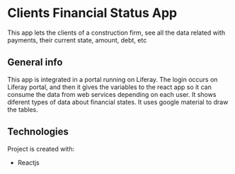 # Clients Financial Status App
This app lets the clients of a construction firm, see all the data related with payments, their current state, amount, debt, etc
## General info
This app is integrated in a portal running on Liferay. The login occurs on Liferay portal, and then it gives the variables to the react app so it can consume the data from web services depending on each user. It shows diferent types of data about financial states. It uses google material to draw the tables.
## Technologies
Project is created with:
* Reactjs